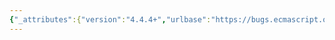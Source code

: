 ```yaml
---
{"_attributes":{"version":"4.4.4+","urlbase":"https://bugs.ecmascript.org/","maintainer":"dherman@mozilla.com"},"bug":{"bug_id":127,"creation_ts":"2011-07-14 07:10:00 -0700","short_desc":"S7.8.4_A4.3_T1–6 requiring syntax extensions are unsupported","delta_ts":"2011-09-25 12:23:32 -0700","product":"Test262","component":"ECMA-262 Tests","version":"unspecified","rep_platform":"All","op_sys":"All","bug_status":"RESOLVED","resolution":"FIXED","bug_file_loc":"http://hg.ecmascript.org/tests/test262/rev/1b9df0fdd5c7","priority":"Normal","bug_severity":"normal","everconfirmed":true,"reporter":{"uid":"gsneddon","name":"Geoffrey Sneddon"},"assigned_to":{"uid":"erights","name":"Mark S. Miller"},"cc":"erights","long_desc":[{"commentid":294,"comment_count":0,"who":{"uid":"gsneddon","name":"Geoffrey Sneddon"},"bug_when":"2011-07-14 07:10:36 -0700","thetext":"1/2 are bug #59, the rest are for things like noctal (\\9), \\u, \\x, all of which fail to match the grammar, but there's nothing forbidding them as extensions.\n\nThere is: \"A conforming implementation, when processing strict mode code (see 10.1.1), must not extend the syntax of NumericLiteral to include OctalIntegerLiteral as described in B.1.1\". However, this doesn't cover \\9, \\u, or \\x."},{"commentid":320,"comment_count":1,"who":{"uid":"dfugate","name":"Dave Fugate"},"bug_when":"2011-07-18 09:59:15 -0700","thetext":"Thanks for the report Geoffrey.  Agreed the extension clause makes these tests invalid.  \n\nDisabled S7.8.4_A4.3_T5 and S7.8.4_A4.3_T6 in source control => S7.8.4_A4.3_T1/S7.8.4_A4.3_T2 were already disabled as-per https://bugs.ecmascript.org/show_bug.cgi?id=59; S7.8.4_A4.3_T3/S7.8.4_A4.3_T4 were disabled due to https://bugs.ecmascript.org/show_bug.cgi?id=80.  \n\nMark, could you move these tests to a \"Sputnik\\NegativeConformance\" or \"Sputnik\\BestPractices\" directory?"},{"commentid":481,"comment_count":2,"who":{"uid":"erights","name":"Mark S. Miller"},"bug_when":"2011-09-25 12:23:32 -0700","thetext":"Fixed at http://hg.ecmascript.org/tests/test262/rev/1b9df0fdd5c7"}]}}
---
```

